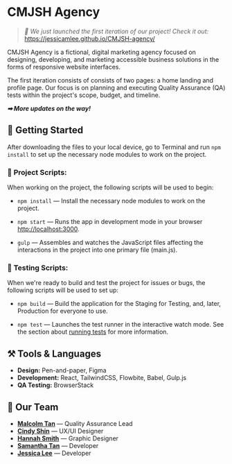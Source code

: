 # CMJSH Agency
> _🚀 We just launched the first iteration of our project! Check it out:_ \
 https://jessicamlee.github.io/CMJSH-agency/

CMJSH Agency is a fictional, digital marketing agency focused on designing, developing, and marketing accessible business solutions in the forms of responsive website interfaces.

The first iteration consists of consists of two pages: a home landing and profile page. Our focus is on planning and executing Quality Assurance (QA) tests within the project's scope, budget, and timeline. 

_**➡ More updates on the way!**_

## 🚦 **Getting Started**
After downloading the files to your local device, go to Terminal and run `npm install` to set up the necessary node modules to work on the project. 

### 🎯 **Project Scripts:**
When working on the project, the following scripts will be used to begin:

* `npm install` — Install the necessary node modules to work on the project.

* `npm start` — Runs the app in development mode in your browser [http://localhost:3000](http://localhost:300).

* `gulp` — Assembles and watches the JavaScript files affecting the interactions in the project into one primary file (main.js).


### 🧪 **Testing Scripts:**
When we're ready to build and test the project for issues or bugs, the following scripts will be used to set up: 

* `npm build` — Build the application for the Staging for Testing, and, later, Production for everyone to use. 

* `npm test` — Launches the test runner in the interactive watch mode. See the section about [running tests](https://facebook.github.io/create-react-app/docs/running-tests) for more information.

## ⚒ **Tools & Languages**
* **Design:** Pen-and-paper, Figma
* **Development:** React, TailwindCSS, Flowbite, Babel, Gulp.js
* **QA Testing:** BrowserStack

## 🧠 **Our Team**
* [**Malcolm Tan**](https://malcolm-tan.com/)  —  Quality Assurance Lead
* [**Cindy Shin**](https://cinshin.com)  —  UX/UI Designer
* [**Hannah Smith**](https://portfolio.hlsmith.online/)  —  Graphic Designer
* [**Samantha Tan**](https://samanthatan.ca/)  —  Developer
* [**Jessica Lee**](https://jessicamlee.dev/)  —  Developer
